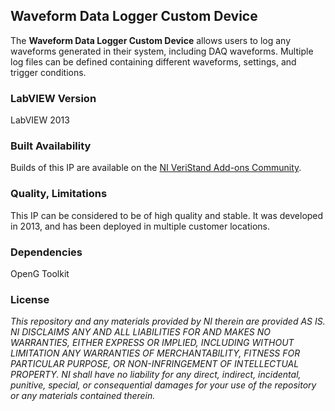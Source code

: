 ## Waveform Data Logger Custom Device ##

The **Waveform Data Logger Custom Device** allows users to log any waveforms generated in their system, including DAQ waveforms.  Multiple log files can be defined containing different waveforms, settings, and trigger conditions.

### LabVIEW Version ###

LabVIEW 2013

### Built Availability ###

Builds of this IP are available on the [NI VeriStand Add-ons Community](https://decibel.ni.com/content/docs/DOC-29957).

### Quality, Limitations ###

This IP can be considered to be of high quality and stable. It was developed in 2013, and has been deployed in multiple customer locations.

### Dependencies ###

OpenG Toolkit

### License ###

*This repository and any materials provided by NI therein are provided AS IS. NI DISCLAIMS ANY AND ALL LIABILITIES FOR AND MAKES NO WARRANTIES, EITHER EXPRESS OR IMPLIED, INCLUDING WITHOUT LIMITATION ANY WARRANTIES OF MERCHANTABILITY, FITNESS FOR  PARTICULAR PURPOSE, OR NON-INFRINGEMENT OF INTELLECTUAL PROPERTY. NI shall have no liability for any direct, indirect, incidental, punitive, special, or consequential damages for your use of the repository or any materials contained therein.*
